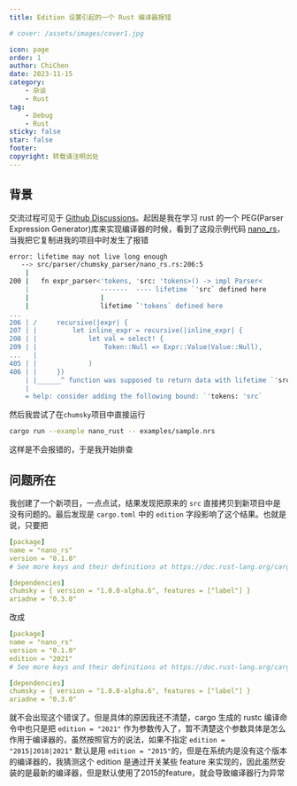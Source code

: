 ```yaml
---
title: Edition 设置引起的一个 Rust 编译器报错

# cover: /assets/images/cover1.jpg

icon: page
order: 1
author: ChiChen
date: 2023-11-15
category:
    - 杂谈
    - Rust
tag:
    - Debug
    - Rust
sticky: false
star: false
footer:
copyright: 转载请注明出处
---
```


## 背景

交流过程可见于 [Github Discussions](https://github.com/zesterer/chumsky/discussions/564)。起因是我在学习 rust 的一个 PEG(Parser Expression Generator)库来实现编译器的时候，看到了这段示例代码 [nano_rs](https://github.com/zesterer/chumsky/blob/main/examples/nano_rust.rs)，当我把它复制进我的项目中时发生了报错

```bash
error: lifetime may not live long enough
   --> src/parser/chumsky_parser/nano_rs.rs:206:5
    |
200 |   fn expr_parser<'tokens, 'src: 'tokens>() -> impl Parser<
    |                  -------  ---- lifetime `'src` defined here
    |                  |
    |                  lifetime `'tokens` defined here
...
206 | /     recursive(|expr| {
207 | |         let inline_expr = recursive(|inline_expr| {
208 | |             let val = select! {
209 | |                 Token::Null => Expr::Value(Value::Null),
...   |
405 | |             )
406 | |     })
    | |______^ function was supposed to return data with lifetime `'src` but it is returning data with lifetime `'tokens`
    |
    = help: consider adding the following bound: `'tokens: 'src`
```

然后我尝试了在`chumsky`项目中直接运行

```bash
cargo run --example nano_rust -- examples/sample.nrs
```

这样是不会报错的，于是我开始排查

## 问题所在

我创建了一个新项目，一点点试，结果发现把原来的 `src` 直接拷贝到新项目中是没有问题的。最后发现是 `cargo.toml` 中的 `edition` 字段影响了这个结果。也就是说，只要把

```yml
[package]
name = "nano_rs"
version = "0.1.0"
# See more keys and their definitions at https://doc.rust-lang.org/cargo/reference/manifest.html

[dependencies]
chumsky = { version = "1.0.0-alpha.6", features = ["label"] }
ariadne = "0.3.0"
```

改成

```yml
[package]
name = "nano_rs"
version = "0.1.0"
edition = "2021"
# See more keys and their definitions at https://doc.rust-lang.org/cargo/reference/manifest.html

[dependencies]
chumsky = { version = "1.0.0-alpha.6", features = ["label"] }
ariadne = "0.3.0"
```

就不会出现这个错误了。但是具体的原因我还不清楚，cargo 生成的 rustc 编译命令中也只是把 `edition = "2021"` 作为参数传入了，暂不清楚这个参数具体是怎么作用于编译器的，虽然按照官方的说法，如果不指定 `edition = "2015|2018|2021"` 默认是用 `edition = "2015"`的，但是在系统内是没有这个版本的编译器的，我猜测这个 edition 是通过开关某些 feature 来实现的，因此虽然安装的是最新的编译器，但是默认使用了2015的feature，就会导致编译器行为异常
